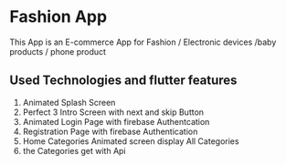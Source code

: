 # Fashion App
This App is an E-commerce App for Fashion / Electronic devices /baby products / phone product

## Used Technologies and flutter features 
1. Animated Splash Screen
2. Perfect  3 Intro Screen with next and skip  Button
3. Animated Login Page with firebase Authentcation
4. Registration Page with firebase Authentication
5. Home Categories Animated screen display All Categories
6. the Categories get with Api 
